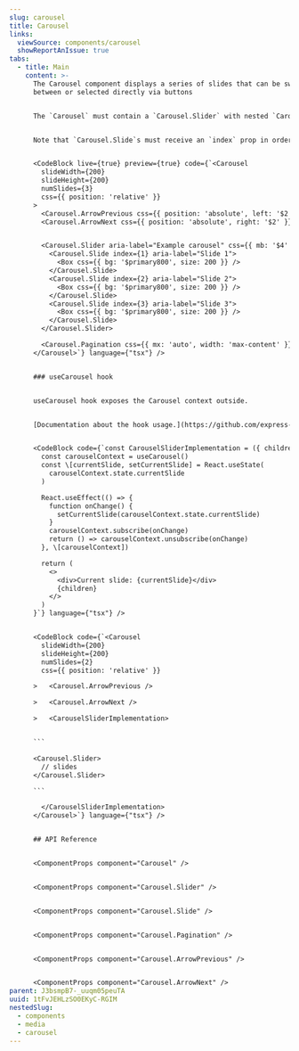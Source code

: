 ```yaml
---
slug: carousel
title: Carousel
links:
  viewSource: components/carousel
  showReportAnIssue: true
tabs:
  - title: Main
    content: >-
      The Carousel component displays a series of slides that can be swiped
      between or selected directly via buttons


      The `Carousel` must contain a `Carousel.Slider` with nested `Carousel.Slide`s and optionally can include a `Carousel.Pagination` and `Carousel.ArrowPrevious` / `Carousel.ArrowNext` for navigation between slides. `Carousel.Slider`’s optional `overflow` prop will cause it to render all slides at once, allowing the user to drag them into view. The `aria-selected` attribute can be used as a CSS selector to style slides according to whether they are currently selected (see below).


      Note that `Carousel.Slide`s must receive an `index` prop in order to correctly apply styling based on whether they are selected and that `Carousel.Arrows` should be rendered inside a parent with `position: relative` in order to be positioned correctly.


      <CodeBlock live={true} preview={true} code={`<Carousel
        slideWidth={200}
        slideHeight={200}
        numSlides={3}
        css={{ position: 'relative' }}
      >
        <Carousel.ArrowPrevious css={{ position: 'absolute', left: '$2' }} />
        <Carousel.ArrowNext css={{ position: 'absolute', right: '$2' }} />


        <Carousel.Slider aria-label="Example carousel" css={{ mb: '$4' }}>
          <Carousel.Slide index={1} aria-label="Slide 1">
            <Box css={{ bg: '$primary800', size: 200 }} />
          </Carousel.Slide>
          <Carousel.Slide index={2} aria-label="Slide 2">
            <Box css={{ bg: '$primary800', size: 200 }} />
          </Carousel.Slide>
          <Carousel.Slide index={3} aria-label="Slide 3">
            <Box css={{ bg: '$primary800', size: 200 }} />
          </Carousel.Slide>
        </Carousel.Slider>

        <Carousel.Pagination css={{ mx: 'auto', width: 'max-content' }} />
      </Carousel>`} language={"tsx"} />


      ### useCarousel hook


      useCarousel hook exposes the Carousel context outside.


      [Documentation about the hook usage.](https://github.com/express-labs/pure-react-carousel#hooks-and-usecontext)


      <CodeBlock code={`const CarouselSliderImplementation = ({ children }) => {
        const carouselContext = useCarousel()
        const \[currentSlide, setCurrentSlide] = React.useState(
          carouselContext.state.currentSlide
        )

        React.useEffect(() => {
          function onChange() {
            setCurrentSlide(carouselContext.state.currentSlide)
          }
          carouselContext.subscribe(onChange)
          return () => carouselContext.unsubscribe(onChange)
        }, \[carouselContext])

        return (
          <>
            <div>Current slide: {currentSlide}</div>
            {children}
          </>
        )
      }`} language={"tsx"} />


      <CodeBlock code={`<Carousel
        slideWidth={200}
        slideHeight={200}
        numSlides={2}
        css={{ position: 'relative' }}

      >   <Carousel.ArrowPrevious />

      >   <Carousel.ArrowNext />

      >   <CarouselSliderImplementation>


      ```

      <Carousel.Slider>
        // slides
      </Carousel.Slider>

      ```

        </CarouselSliderImplementation>
      </Carousel>`} language={"tsx"} />


      ## API Reference


      <ComponentProps component="Carousel" />


      <ComponentProps component="Carousel.Slider" />


      <ComponentProps component="Carousel.Slide" />


      <ComponentProps component="Carousel.Pagination" />


      <ComponentProps component="Carousel.ArrowPrevious" />


      <ComponentProps component="Carousel.ArrowNext" />
parent: J3bsmpB7-_uuqm05peuTA
uuid: 1tFvJEHLzSO0EKyC-RGIM
nestedSlug:
  - components
  - media
  - carousel
---
```


